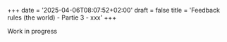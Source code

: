 +++
date = '2025-04-06T08:07:52+02:00'
draft = false
title = 'Feedback rules (the world) - Partie 3 - xxx'
+++

Work in progress
